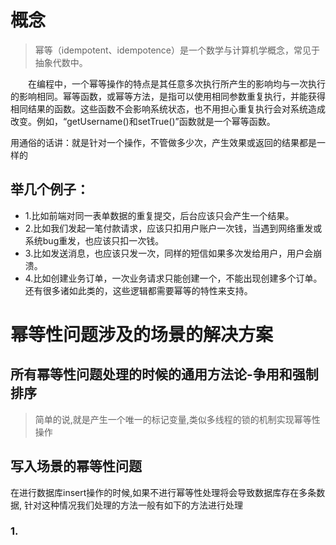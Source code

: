 # 概念

> 幂等（idempotent、idempotence）是一个数学与计算机学概念，常见于抽象代数中。

　　在编程中，一个幂等操作的特点是其任意多次执行所产生的影响均与一次执行的影响相同。幂等函数，或幂等方法，是指可以使用相同参数重复执行，并能获得相同结果的函数。这些函数不会影响系统状态，也不用担心重复执行会对系统造成改变。例如，“getUsername()和setTrue()”函数就是一个幂等函数。

用通俗的话讲：就是针对一个操作，不管做多少次，产生效果或返回的结果都是一样的

## 举几个例子：

- 1.比如前端对同一表单数据的重复提交，后台应该只会产生一个结果。
- 2.比如我们发起一笔付款请求，应该只扣用户账户一次钱，当遇到网络重发或系统bug重发，也应该只扣一次钱。
- 3.比如发送消息，也应该只发一次，同样的短信如果多次发给用户，用户会崩溃。
- 4.比如创建业务订单，一次业务请求只能创建一个，不能出现创建多个订单。
还有很多诸如此类的，这些逻辑都需要幂等的特性来支持。

# 幂等性问题涉及的场景的解决方案

## 所有幂等性问题处理的时候的通用方法论-争用和强制排序

> 简单的说,就是产生一个唯一的标记变量,类似多线程的锁的机制实现幂等性操作

## 写入场景的幂等性问题

在进行数据库insert操作的时候,如果不进行幂等性处理将会导致数据库存在多条数据, 针对这种情况我们处理的方法一般有如下的方法进行处理

### 1. 